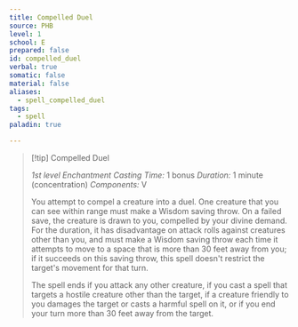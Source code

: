 ```yaml
---
title: Compelled Duel
source: PHB
level: 1
school: E
prepared: false
id: compelled_duel
verbal: true
somatic: false
material: false
aliases:
  - spell_compelled_duel
tags:
  - spell
paladin: true

---
```

>[!tip] Compelled Duel
>
> *1st level Enchantment*
> *Casting Time:* 1 bonus
> *Duration:* 1 minute (concentration)
> *Components:* V
>
>You attempt to compel a creature into a duel. One creature that you can see within range must make a Wisdom saving throw. On a failed save, the creature is drawn to you, compelled by your divine demand. For the duration, it has disadvantage on attack rolls against creatures other than you, and must make a Wisdom saving throw each time it attempts to move to a space that is more than 30 feet away from you; if it succeeds on this saving throw, this spell doesn't restrict the target's movement for that turn.
>
>The spell ends if you attack any other creature, if you cast a spell that targets a hostile creature other than the target, if a creature friendly to you damages the target or casts a harmful spell on it, or if you end your turn more than 30 feet away from the target.
>

